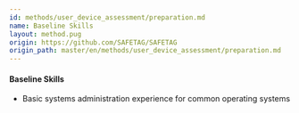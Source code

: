 ```yaml
---
id: methods/user_device_assessment/preparation.md
name: Baseline Skills
layout: method.pug
origin: https://github.com/SAFETAG/SAFETAG
origin_path: master/en/methods/user_device_assessment/preparation.md
---
```


#### Baseline Skills

* Basic systems administration experience for common operating systems


